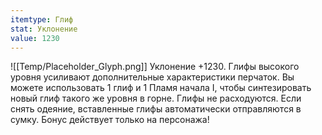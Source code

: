 ```yaml
---
itemtype: Глиф
stat: Уклонение 
value: 1230
---
```

![[Temp/Placeholder_Glyph.png]]
Уклонение +1230. Глифы высокого уровня усиливают дополнительные характеристики перчаток. Вы можете использовать 1 глиф и 1 Пламя начала I, чтобы синтезировать новый глиф такого же уровня в горне. Глифы не расходуются. Если снять одеяние, вставленные глифы автоматически отправляются в сумку. Бонус действует только на персонажа!
